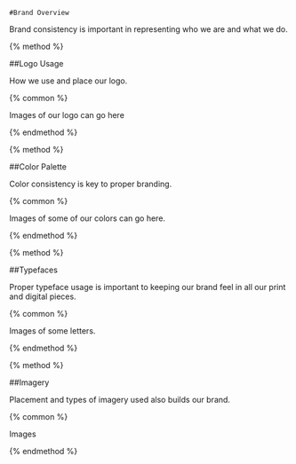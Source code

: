```
#Brand Overview
```



Brand consistency is important in representing who we are and what we do.



{% method %}



\#\#Logo Usage



How we use and place our logo.



{% common %}



Images of our logo can go here



{% endmethod %}



{% method %}



\#\#Color Palette



Color consistency is key to proper branding.



{% common %}



Images of some of our colors can go here.



{% endmethod %}



{% method %}



\#\#Typefaces



Proper typeface usage is important to keeping our brand feel in all our print and digital pieces.



{% common %}



Images of some letters.



{% endmethod %}



{% method %}



\#\#Imagery



Placement and types of imagery used also builds our brand.



{% common %}



Images



{% endmethod %}



